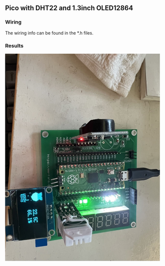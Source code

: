 ## Pico with DHT22 and 1.3inch OLED12864

### Wiring

The wiring info can be found in the *.h files.

### Results
![](./result.jpg)